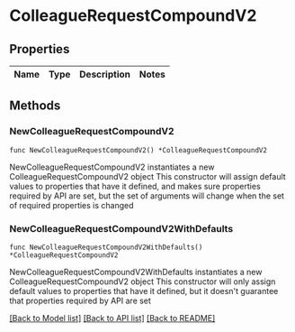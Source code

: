 # ColleagueRequestCompoundV2

## Properties

Name | Type | Description | Notes
------------ | ------------- | ------------- | -------------

## Methods

### NewColleagueRequestCompoundV2

`func NewColleagueRequestCompoundV2() *ColleagueRequestCompoundV2`

NewColleagueRequestCompoundV2 instantiates a new ColleagueRequestCompoundV2 object
This constructor will assign default values to properties that have it defined,
and makes sure properties required by API are set, but the set of arguments
will change when the set of required properties is changed

### NewColleagueRequestCompoundV2WithDefaults

`func NewColleagueRequestCompoundV2WithDefaults() *ColleagueRequestCompoundV2`

NewColleagueRequestCompoundV2WithDefaults instantiates a new ColleagueRequestCompoundV2 object
This constructor will only assign default values to properties that have it defined,
but it doesn't guarantee that properties required by API are set


[[Back to Model list]](../README.md#documentation-for-models) [[Back to API list]](../README.md#documentation-for-api-endpoints) [[Back to README]](../README.md)


